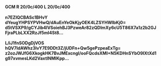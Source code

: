 #### GCM R 20/0c/400 L 20/0c/400
**n7EZIQCBASc1BHvY**<br/>**dYeugYHPSYPVHwQ/dAuEnYeOkKjyOEK4LZSYHWlbKj0=**<br/>**d5tVSXP9/gCYJib4IVSoiehBJ3PzweAr82zQDImXy6cU5T86X7a1z2b2GJFjraPLbLXX2RzJf5mI4St8...**<br/><br/>
**L/iJ1fnSODgDjVOS**<br/>**hQV7ldAWhz3IvY7E9DDt3Z/jUDFn+Qw5gePzpeaExTg=**<br/>**z2ozJWJfG6XkogkHK7BvJMExcngl/ooFQcdsXMI+N5KDHnSYbO9IXtXd1g97xvmesLKd2VaxtINMIKpp...**